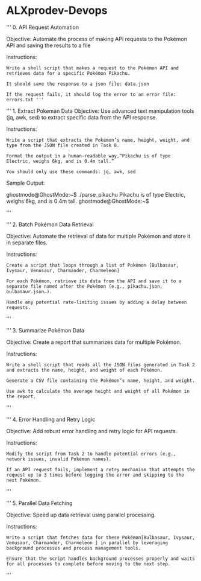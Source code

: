 # ALXprodev-Devops

''' 0. API Request Automation

Objective: Automate the process of making API requests to the Pokémon API and saving the results to a file

Instructions:

    Write a shell script that makes a request to the Pokémon API and retrieves data for a specific Pokémon Pikachu.

    It should save the response to a json file: data.json

    If the request fails, it should log the error to an error file: errors.txt '''

''' 1. Extract Pokeman Data
Objective: Use advanced text manipulation tools (jq, awk, sed) to extract specific data from the API response.

Instructions:

    Write a script that extracts the Pokémon’s name, height, weight, and type from the JSON file created in Task 0.

    Format the output in a human-readable way,“Pikachu is of type Electric, weighs 6kg, and is 0.4m tall.”

    You should only use these commands: jq, awk, sed

Sample Output:

ghostmode@GhostMode:~$ ./parse_pikachu
Pikachu is of type Electric, weighs 6kg, and is 0.4m tall.
ghostmode@GhostMode:~$

'''

''' 2. Batch Pokémon Data Retrieval

Objective: Automate the retrieval of data for multiple Pokémon and store it in separate files.

Instructions:

    Create a script that loops through a list of Pokémon [Bulbasaur, Ivysaur, Venusaur, Charmander, Charmeleon]

    For each Pokémon, retrieve its data from the API and save it to a separate file named after the Pokémon (e.g., pikachu.json, bulbasaur.json…).

    Handle any potential rate-limiting issues by adding a delay between requests.

'''

''' 3. Summarize Pokémon Data

Objective: Create a report that summarizes data for multiple Pokémon.

Instructions:

    Write a shell script that reads all the JSON files generated in Task 2 and extracts the name, height, and weight of each Pokémon.

    Generate a CSV file containing the Pokémon’s name, height, and weight.

    Use awk to calculate the average height and weight of all Pokémon in the report.

'''

''' 4. Error Handling and Retry Logic

Objective: Add robust error handling and retry logic for API requests.

Instructions:

    Modify the script from Task 2 to handle potential errors (e.g., network issues, invalid Pokémon names).

    If an API request fails, implement a retry mechanism that attempts the request up to 3 times before logging the error and skipping to the next Pokémon.

'''

''' 5. Parallel Data Fetching

Objective: Speed up data retrieval using parallel processing.

Instructions:

    Write a script that fetches data for these Pokémon[Bulbasaur, Ivysaur, Venusaur, Charmander, Charmeleon ] in parallel by leveraging background processes and process management tools.

    Ensure that the script handles background processes properly and waits for all processes to complete before moving to the next step.

'''
